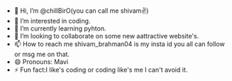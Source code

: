 - 👋 Hi, I’m @chillBirO(you can call me shivam✌)
- 👀 I’m interested in coding.
- 🌱 I’m currently learning pyhton.
- 💞️ I’m looking to collaborate on some new aattractive website's.
- 📫 How to reach me shivam_brahman04 is my insta id you all can follow or msg me on that.
- 😄 Pronouns: Mavi
- ⚡ Fun fact:I like's coding or coding like's me I can't avoid it. 

<!---
chillBirO/chillBirO is a ✨ special ✨ repository because its `README.md` (this file) appears on your GitHub profile.
You can click the Preview link to take a look at your changes.
--->
